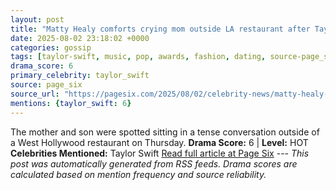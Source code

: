 ```yaml
---
layout: post
title: "Matty Healy comforts crying mom outside LA restaurant after Taylor Swift jab"
date: 2025-08-02 23:18:02 +0000
categories: gossip
tags: [taylor-swift, music, pop, awards, fashion, dating, source-page_six, drama-hot]
drama_score: 6
primary_celebrity: taylor_swift
source: page_six
source_url: "https://pagesix.com/2025/08/02/celebrity-news/matty-healy-comforts-crying-mom-outside-la-restaurant-after-taylor-swift-jab/"
mentions: {taylor_swift: 6}
---
```


The mother and son were spotted sitting in a tense conversation outside of a West Hollywood restaurant on Thursday. **Drama Score:** 6 | **Level:** HOT **Celebrities Mentioned:** Taylor Swift [Read full article at Page Six](https://pagesix.com/2025/08/02/celebrity-news/matty-healy-comforts-crying-mom-outside-la-restaurant-after-taylor-swift-jab/) --- *This post was automatically generated from RSS feeds. Drama scores are calculated based on mention frequency and source reliability.*